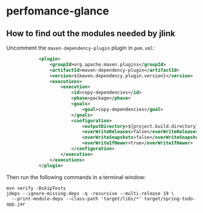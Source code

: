 # perfomance-glance

## How to find out the modules needed by jlink

Uncomment the `maven-dependency-plugin` plugin in `pom.xml`:

```xml
            <plugin>
                <groupId>org.apache.maven.plugins</groupId>
                <artifactId>maven-dependency-plugin</artifactId>
                <version>${maven.dependency.plugin.version}</version>
                <executions>
                    <execution>
                        <id>copy-dependencies</id>
                        <phase>package</phase>
                        <goals>
                            <goal>copy-dependencies</goal>
                        </goals>
                        <configuration>
                            <outputDirectory>${project.build.directory}/libs</outputDirectory>
                            <overWriteReleases>false</overWriteReleases>
                            <overWriteSnapshots>false</overWriteSnapshots>
                            <overWriteIfNewer>true</overWriteIfNewer>
                        </configuration>
                    </execution>
                </executions>
            </plugin>
```
Then run the following commands in a terminal window:

```shell
mvn verify -DskipTests
jdeps --ignore-missing-deps -q -recursive --multi-release 19 \
  --print-module-deps --class-path 'target/libs/*' target/spring-todo-app.jar
```



